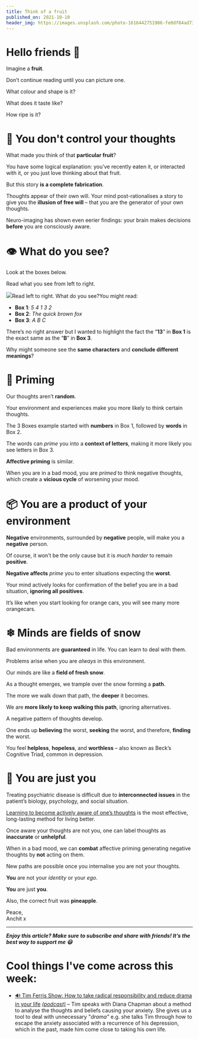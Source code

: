 ```yaml
---
title: Think of a fruit
published_on: 2021-10-10
header_img: https://images.unsplash.com/photo-1616442751986-fe0df84ad730?crop=entropy&cs=tinysrgb&fit=max&fm=jpg&ixid=MnwxMTc3M3wwfDF8c2VhcmNofDF8fHlvdSUyMGFyZSUyMHlvdXxlbnwwfHx8fDE2MzM4ODQzOTU&ixlib=rb-1.2.1&q=80&w=2000
---
```


**Hello friends 💙**
===================

Imagine a **fruit**.

Don’t continue reading until you can picture one.

What colour and shape is it? 

What does it taste like?

How ripe is it? 

🤔 You don't control your thoughts
=================================

What made you think of that **particular fruit**?

You have some logical explanation: you’ve recently eaten it, or interacted with it, or you just love thinking about that fruit.

But this story **is a complete fabrication**.

Thoughts appear of their own will. Your mind post-rationalises a story to give you the **illusion of free will** – that you are the generator of your own thoughts. 

Neuro-imaging has shown even eerier findings: your brain makes decisions **before** you are consciously aware.

👁 What do you see?
==================

Look at the boxes below.

Read what you see from left to right.

![](__GHOST_URL__/content/images/2021/10/image.png)Read left to right. What do you see?You might read:

* **Box 1**: *5 4 1 3 2*
* **Box 2**: *The quick brown fox*
* **Box 3**: *A B C*

There’s no right answer but I wanted to highlight the fact the “**13**” in **Box 1** is the exact same as the “**B**” in **Box 3**.

Why might someone see the **same characters** and **conclude different meanings**?

🧠 Priming
=========

Our thoughts aren’t **random**.

Your environment and experiences make you more likely to think certain thoughts.

The 3 Boxes example started with **numbers** in Box 1, followed by **words** in Box 2.

 The words can *prime* you into a **context of letters**, making it more likely you see letters in Box 3.

**Affective priming** is similar. 

When you are in a bad mood, you are *primed* to think negative thoughts, which create a **vicious cycle** of worsening your mood.

📦 You are a product of your environment
=======================================

**Negative** environments, surrounded by **negative** people, will make you a **negative** person.

Of course, it won’t be the only cause but it is *much harder* to remain **positive**.

**Negative affects** *prime* you to enter situations expecting the **worst**. 

Your mind actively looks for confirmation of the belief you are in a bad situation, **ignoring all positives**.

It’s like when you start looking for orange cars, you will see many more orangecars.

❄ Minds are fields of snow
==========================

Bad environments are **guaranteed** in life. You can learn to deal with them.

Problems arise when you are *always* in this environment.

Our minds are like a **field of fresh snow**.

As a thought emerges, we trample over the snow forming a **path**. 

The more we walk down that path, the **deeper** it becomes.

We are **more likely to keep walking this path**, ignoring alternatives.

A negative pattern of thoughts develop.

One ends up **believing** the worst, **seeking** the worst, and therefore, **finding** the worst.

You feel **helpless**, **hopeless**, and **worthless** – also known as Beck’s Cognitive Triad, common in depression.

🍍 You are just you
==================

Treating psychiatric disease is difficult due to **interconnected issues** in the patient’s biology, psychology, and social situation.

[Learning to become actively aware of one’s thoughts](__GHOST_URL__/why-meditate/) is the most effective, long-lasting method for living better.

Once aware your thoughts are not you, one can label thoughts as **inaccurate** or **unhelpful**. 

When in a bad mood, we can **combat** affective priming generating negative thoughts by **not** acting on them.

New paths are possible once you internalise you are not your thoughts.

**You** are not your *identity* or your *ego*.

**You** are just **you**.

Also, the correct fruit was **pineapple**.

Peace,  
Anchit x



---

***Enjoy this article? Make sure to subscribe and share with friends! It’s the best way to support me 😃***

Cool things I've come across this week:
=======================================

* [🔊 Tim Ferris Show: How to take radical responsibility and reduce drama in your life](https://open.spotify.com/episode/3TsJ9yRlcUEu6N1z0OyTat?si=67588c4debd94b97) *[(podcast)](https://open.spotify.com/episode/3TsJ9yRlcUEu6N1z0OyTat?si=67588c4debd94b97)* – Tim speaks with Diana Chapman about a method to analyse the thoughts and beliefs causing your anxiety. She gives us a tool to deal with unnecessary "*drama"* e.g. she talks Tim through how to escape the anxiety associated with a recurrence of his depression, which in the past, made him come close to taking his own life.
